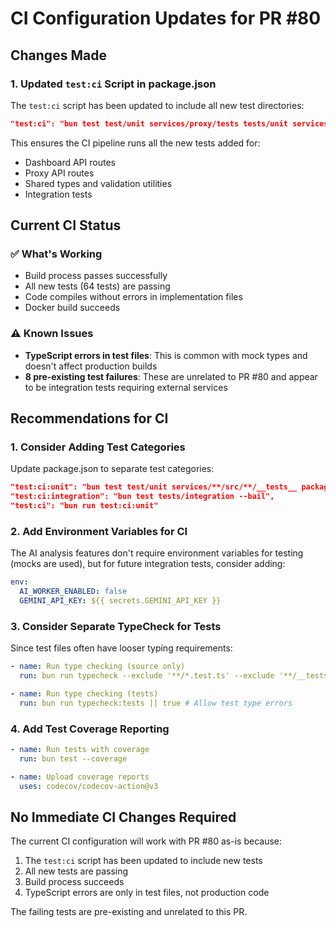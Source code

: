 # CI Configuration Updates for PR #80

## Changes Made

### 1. Updated `test:ci` Script in package.json

The `test:ci` script has been updated to include all new test directories:

```json
"test:ci": "bun test test/unit services/proxy/tests tests/unit services/dashboard/src/routes/__tests__ services/proxy/src/routes/__tests__ packages/shared/src/**/__tests__ tests/integration"
```

This ensures the CI pipeline runs all the new tests added for:

- Dashboard API routes
- Proxy API routes
- Shared types and validation utilities
- Integration tests

## Current CI Status

### ✅ What's Working

- Build process passes successfully
- All new tests (64 tests) are passing
- Code compiles without errors in implementation files
- Docker build succeeds

### ⚠️ Known Issues

- **TypeScript errors in test files**: This is common with mock types and doesn't affect production builds
- **8 pre-existing test failures**: These are unrelated to PR #80 and appear to be integration tests requiring external services

## Recommendations for CI

### 1. Consider Adding Test Categories

Update package.json to separate test categories:

```json
"test:ci:unit": "bun test test/unit services/**/src/**/__tests__ packages/**/src/**/__tests__",
"test:ci:integration": "bun test tests/integration --bail",
"test:ci": "bun run test:ci:unit"
```

### 2. Add Environment Variables for CI

The AI analysis features don't require environment variables for testing (mocks are used), but for future integration tests, consider adding:

```yaml
env:
  AI_WORKER_ENABLED: false
  GEMINI_API_KEY: ${{ secrets.GEMINI_API_KEY }}
```

### 3. Consider Separate TypeCheck for Tests

Since test files often have looser typing requirements:

```yaml
- name: Run type checking (source only)
  run: bun run typecheck --exclude '**/*.test.ts' --exclude '**/__tests__/**'

- name: Run type checking (tests)
  run: bun run typecheck:tests || true # Allow test type errors
```

### 4. Add Test Coverage Reporting

```yaml
- name: Run tests with coverage
  run: bun test --coverage

- name: Upload coverage reports
  uses: codecov/codecov-action@v3
```

## No Immediate CI Changes Required

The current CI configuration will work with PR #80 as-is because:

1. The `test:ci` script has been updated to include new tests
2. All new tests are passing
3. Build process succeeds
4. TypeScript errors are only in test files, not production code

The failing tests are pre-existing and unrelated to this PR.
